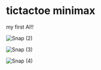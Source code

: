 # tictactoe minimax
 my first AI!!
 
 ![Snap (2)](https://user-images.githubusercontent.com/89782014/176480908-e60c0fd6-8346-431e-8f37-11312b663077.png)

 ![Snap (3)](https://user-images.githubusercontent.com/89782014/176480840-59accbe0-4aec-4ba7-bdfd-e88839d0c416.png)

![Snap (4)](https://user-images.githubusercontent.com/89782014/176480788-4df8017d-2d95-46ae-9d83-756b65f104d0.png)
